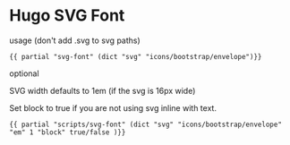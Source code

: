 # Hugo SVG Font

usage (don't add .svg to svg paths)

```
{{ partial "svg-font" (dict "svg" "icons/bootstrap/envelope")}}
```

optional

SVG width defaults to 1em (if the svg is 16px wide)

Set block to true if you are not using svg inline with text.

```
{{ partial "scripts/svg-font" (dict "svg" "icons/bootstrap/envelope" "em" 1 "block" true/false )}}
```
